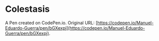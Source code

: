 # Colestasis

A Pen created on CodePen.io. Original URL: [https://codepen.io/Manuel-Eduardo-Guerra/pen/bGXexpj](https://codepen.io/Manuel-Eduardo-Guerra/pen/bGXexpj).

